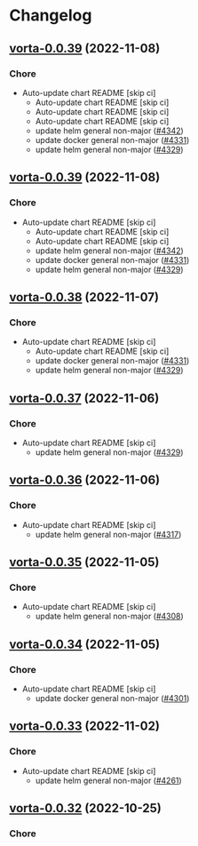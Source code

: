 # Changelog



## [vorta-0.0.39](https://github.com/truecharts/charts/compare/vorta-0.0.36...vorta-0.0.39) (2022-11-08)

### Chore

- Auto-update chart README [skip ci]
  - Auto-update chart README [skip ci]
  - Auto-update chart README [skip ci]
  - Auto-update chart README [skip ci]
  - update helm general non-major ([#4342](https://github.com/truecharts/charts/issues/4342))
  - update docker general non-major ([#4331](https://github.com/truecharts/charts/issues/4331))
  - update helm general non-major ([#4329](https://github.com/truecharts/charts/issues/4329))




## [vorta-0.0.39](https://github.com/truecharts/charts/compare/vorta-0.0.36...vorta-0.0.39) (2022-11-08)

### Chore

- Auto-update chart README [skip ci]
  - Auto-update chart README [skip ci]
  - Auto-update chart README [skip ci]
  - update helm general non-major ([#4342](https://github.com/truecharts/charts/issues/4342))
  - update docker general non-major ([#4331](https://github.com/truecharts/charts/issues/4331))
  - update helm general non-major ([#4329](https://github.com/truecharts/charts/issues/4329))




## [vorta-0.0.38](https://github.com/truecharts/charts/compare/vorta-0.0.36...vorta-0.0.38) (2022-11-07)

### Chore

- Auto-update chart README [skip ci]
  - Auto-update chart README [skip ci]
  - update docker general non-major ([#4331](https://github.com/truecharts/charts/issues/4331))
  - update helm general non-major ([#4329](https://github.com/truecharts/charts/issues/4329))




## [vorta-0.0.37](https://github.com/truecharts/charts/compare/vorta-0.0.36...vorta-0.0.37) (2022-11-06)

### Chore

- Auto-update chart README [skip ci]
  - update helm general non-major ([#4329](https://github.com/truecharts/charts/issues/4329))




## [vorta-0.0.36](https://github.com/truecharts/charts/compare/vorta-0.0.35...vorta-0.0.36) (2022-11-06)

### Chore

- Auto-update chart README [skip ci]
  - update helm general non-major ([#4317](https://github.com/truecharts/charts/issues/4317))




## [vorta-0.0.35](https://github.com/truecharts/charts/compare/vorta-0.0.34...vorta-0.0.35) (2022-11-05)

### Chore

- Auto-update chart README [skip ci]
  - update helm general non-major ([#4308](https://github.com/truecharts/charts/issues/4308))




## [vorta-0.0.34](https://github.com/truecharts/charts/compare/vorta-0.0.33...vorta-0.0.34) (2022-11-05)

### Chore

- Auto-update chart README [skip ci]
  - update docker general non-major ([#4301](https://github.com/truecharts/charts/issues/4301))




## [vorta-0.0.33](https://github.com/truecharts/charts/compare/vorta-0.0.32...vorta-0.0.33) (2022-11-02)

### Chore

- Auto-update chart README [skip ci]
  - update helm general non-major ([#4261](https://github.com/truecharts/charts/issues/4261))




## [vorta-0.0.32](https://github.com/truecharts/charts/compare/vorta-0.0.31...vorta-0.0.32) (2022-10-25)

### Chore


